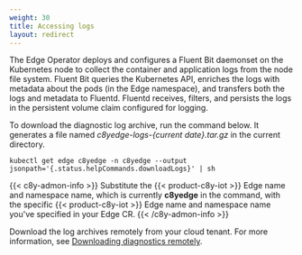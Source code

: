 ```yaml
---
weight: 30
title: Accessing logs
layout: redirect
---
```


The Edge Operator deploys and configures a Fluent Bit daemonset on the Kubernetes node to collect the container and application logs from the node file system. Fluent Bit queries the Kubernetes API, enriches the logs with metadata about the pods (in the Edge namespace), and transfers both the logs and metadata to Fluentd. Fluentd receives, filters, and persists the logs in the persistent volume claim configured for logging.

To download the diagnostic log archive, run the command below. It generates a file named *c8yedge-logs-{current date}.tar.gz* in the current directory. 

```shell
kubectl get edge c8yedge -n c8yedge --output jsonpath='{.status.helpCommands.downloadLogs}' | sh 
```

{{< c8y-admon-info >}}
Substitute the {{< product-c8y-iot >}} Edge name and namespace name, which is currently **c8yedge** in the command, with the specific {{< product-c8y-iot >}} Edge name and namespace name you've specified in your Edge CR. 
{{< /c8y-admon-info >}}

Download the log archives remotely from your cloud tenant. For more information, see [Downloading diagnostics remotely](/edge-k8s/k8-edge-connecting-edge-to-cloud/#downloading-diagnostics-remotely).

